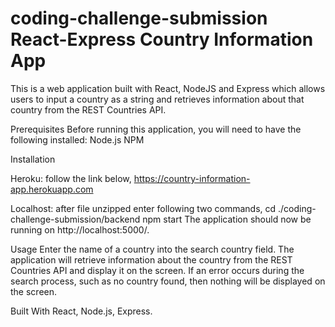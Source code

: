 # coding-challenge-submission React-Express Country Information App
This is a web application built with React, NodeJS and Express which allows users to input a country as a string and retrieves information about that country from the REST Countries API.

Prerequisites
Before running this application, you will need to have the following installed:
Node.js
NPM

Installation

Heroku:
follow the link below,
https://country-information-app.herokuapp.com

Localhost:
after file unzipped enter following two commands,
cd ./coding-challenge-submission/backend
npm start
The application should now be running on http://localhost:5000/.

Usage
Enter the name of a country into the search country field.
The application will retrieve information about the country from the REST Countries API and display it on the screen.
If an error occurs during the search process, such as no country found, then
nothing will be displayed on the screen.

Built With
React,
Node.js,
Express.


